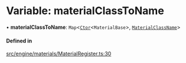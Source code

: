 # Variable: materialClassToName

• **materialClassToName**: `Map`<[`Ctor`](../types/Ctor.md)<`MaterialBase`\>, [`MaterialClassName`](../types/MaterialClassName.md)\>

#### Defined in

[src/engine/materials/MaterialRegister.ts:30](https://github.com/Orillusion/orillusion/blob/main/src/engine/materials/MaterialRegister.ts#L30)
